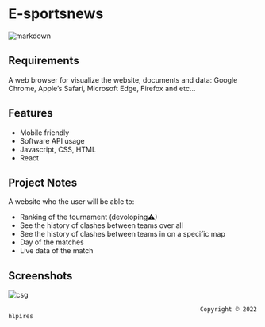 # E-sportsnews

![markdown](https://user-images.githubusercontent.com/60366579/179527964-1af7b734-92e0-46de-8009-454242944df4.png)



## Requirements
A web browser for visualize the website, documents and data: Google Chrome, Apple’s Safari, Microsoft Edge, Firefox and etc...

## Features

- Mobile friendly
- Software API usage
- Javascript, CSS, HTML
- React

## Project Notes
A website who the user will be able to:

- Ranking of the tournament (devoloping⚠)
- See the history of clashes between teams over all
- See the history of clashes between teams in on a specific map
- Day of the matches
- Live data of the match


## Screenshots

![csg](https://user-images.githubusercontent.com/60366579/179536725-453c48b7-9895-4684-adfc-512f0f41d434.PNG)




                                                          Copyright © 2022 hlpires

